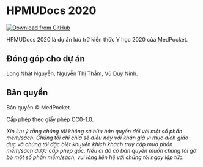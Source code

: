 # HPMUDocs 2020

[![Download from GitHub](https://img.shields.io/github/repo-size/MedPocket/HPMUDocs-2020?logo=github&label=Download)](https://github.com/MedPocket/HPMUDocs-2020/archive/refs/heads/main.zip)

HPMUDocs 2020 là dự án lưu trữ kiến thức Y học 2020 của MedPocket.

## Đóng góp cho dự án

Long Nhật Nguyễn, Nguyễn Thị Thắm, Vũ Duy Ninh.

## Bản quyền

Bản quyền &copy; MedPocket.

Cấp phép theo giấy phép [CC0-1.0](LICENSE).

_Xin lưu ý rằng chúng tôi không sở hữu bản quyền đối với một số phần mềm/sách. Chúng tôi chỉ chia sẻ điều này với khán giả vì mục đích giáo dục và chúng tôi đặc biệt khuyến khích khách truy cập mua phần mềm/sách được cấp phép gốc. Nếu ai đó có bản quyền muốn chúng tôi gỡ bỏ một số phần mềm/sách, vui lòng liên hệ với chúng tôi ngay lập tức._
